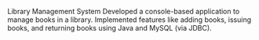 Library Management System
Developed a console-based application to manage books in a library. Implemented features like
adding books, issuing books, and returning books using Java and MySQL (via JDBC).
